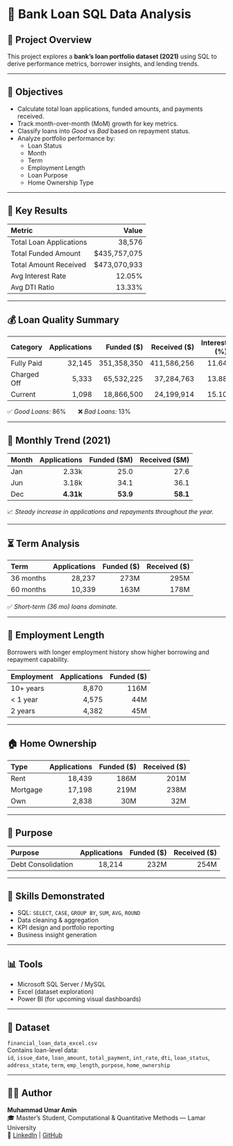 # 🏦 Bank Loan SQL Data Analysis

## 📘 Project Overview
This project explores a **bank’s loan portfolio dataset (2021)** using SQL to derive performance metrics, borrower insights, and lending trends.

---

## 🎯 Objectives
- Calculate total loan applications, funded amounts, and payments received.
- Track month-over-month (MoM) growth for key metrics.
- Classify loans into *Good* vs *Bad* based on repayment status.
- Analyze portfolio performance by:
  - Loan Status
  - Month
  - Term
  - Employment Length
  - Loan Purpose
  - Home Ownership Type

---

## 🧮 Key Results

| Metric | Value |
|:--|--:|
| Total Loan Applications | 38,576 |
| Total Funded Amount | \$435,757,075 |
| Total Amount Received | \$473,070,933 |
| Avg Interest Rate | 12.05% |
| Avg DTI Ratio | 13.33% |

---

## 💰 Loan Quality Summary

| Category | Applications | Funded (\$) | Received (\$) | Interest (%) | DTI (%) |
|:--|--:|--:|--:|--:|--:|
| Fully Paid | 32,145 | 351,358,350 | 411,586,256 | 11.64 | 13.17 |
| Charged Off | 5,333 | 65,532,225 | 37,284,763 | 13.88 | 14.00 |
| Current | 1,098 | 18,866,500 | 24,199,914 | 15.10 | 14.72 |

✅ *Good Loans:* 86%  ❌ *Bad Loans:* 13%

---

## 📅 Monthly Trend (2021)

| Month | Applications | Funded (\$M) | Received (\$M) |
|:--|--:|--:|--:|
| Jan | 2.33k | 25.0 | 27.6 |
| Jun | 3.18k | 34.1 | 36.1 |
| Dec | **4.31k** | **53.9** | **58.1** |

📈 *Steady increase in applications and repayments throughout the year.*

---

## ⏳ Term Analysis
| Term | Applications | Funded (\$) | Received (\$) |
|:--|--:|--:|--:|
| 36 months | 28,237 | 273M | 295M |
| 60 months | 10,339 | 163M | 178M |

✅ *Short-term (36 mo) loans dominate.*

---

## 👷 Employment Length
Borrowers with longer employment history show higher borrowing and repayment capability.

| Employment | Applications | Funded (\$) |
|:--|--:|--:|
| 10+ years | 8,870 | 116M |
| < 1 year | 4,575 | 44M |
| 2 years | 4,382 | 45M |

---

## 🏠 Home Ownership
| Type | Applications | Funded (\$) | Received (\$) |
|:--|--:|--:|--:|
| Rent | 18,439 | 186M | 201M |
| Mortgage | 17,198 | 219M | 238M |
| Own | 2,838 | 30M | 32M |

---

## 🎯 Purpose
| Purpose | Applications | Funded (\$) | Received (\$) |
|:--|--:|--:|--:|
| Debt Consolidation | 18,214 | 232M | 254M |

---

## 🧠 Skills Demonstrated
- SQL: `SELECT`, `CASE`, `GROUP BY`, `SUM`, `AVG`, `ROUND`
- Data cleaning & aggregation
- KPI design and portfolio reporting
- Business insight generation

---

## 📊 Tools
- Microsoft SQL Server / MySQL
- Excel (dataset exploration)
- Power BI (for upcoming visual dashboards)

---

## 📂 Dataset
`financial_loan_data_excel.csv`  
Contains loan-level data:  
`id`, `issue_date`, `loan_amount`, `total_payment`, `int_rate`, `dti`, `loan_status`, `address_state`, `term`, `emp_length`, `purpose`, `home_ownership`

---

## 👨‍💻 Author
**Muhammad Umar Amin**  
🎓 Master’s Student, Computational & Quantitative Methods — Lamar University  
🔗 [LinkedIn](https://www.linkedin.com/in/mumaramin-0a6795257/) | [GitHub](https://github.com/Muhammadumaramin)
